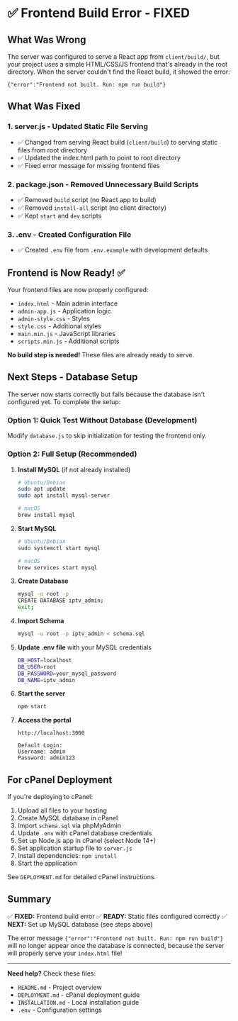 # ✅ Frontend Build Error - FIXED

## What Was Wrong

The server was configured to serve a React app from `client/build/`, but your project uses a simple HTML/CSS/JS frontend that's already in the root directory. When the server couldn't find the React build, it showed the error:

```
{"error":"Frontend not built. Run: npm run build"}
```

## What Was Fixed

### 1. **server.js** - Updated Static File Serving
- ✅ Changed from serving React build (`client/build`) to serving static files from root directory
- ✅ Updated the index.html path to point to root directory
- ✅ Fixed error message for missing frontend files

### 2. **package.json** - Removed Unnecessary Build Scripts
- ✅ Removed `build` script (no React app to build)
- ✅ Removed `install-all` script (no client directory)
- ✅ Kept `start` and `dev` scripts

### 3. **.env** - Created Configuration File
- ✅ Created `.env` file from `.env.example` with development defaults

## Frontend is Now Ready! ✅

Your frontend files are now properly configured:
- `index.html` - Main admin interface
- `admin-app.js` - Application logic
- `admin-style.css` - Styles
- `style.css` - Additional styles
- `main.min.js` - JavaScript libraries
- `scripts.min.js` - Additional scripts

**No build step is needed!** These files are already ready to serve.

## Next Steps - Database Setup

The server now starts correctly but fails because the database isn't configured yet. To complete the setup:

### Option 1: Quick Test Without Database (Development)

Modify `database.js` to skip initialization for testing the frontend only.

### Option 2: Full Setup (Recommended)

1. **Install MySQL** (if not already installed)
   ```bash
   # Ubuntu/Debian
   sudo apt update
   sudo apt install mysql-server
   
   # macOS
   brew install mysql
   ```

2. **Start MySQL**
   ```bash
   # Ubuntu/Debian
   sudo systemctl start mysql
   
   # macOS
   brew services start mysql
   ```

3. **Create Database**
   ```bash
   mysql -u root -p
   CREATE DATABASE iptv_admin;
   exit;
   ```

4. **Import Schema**
   ```bash
   mysql -u root -p iptv_admin < schema.sql
   ```

5. **Update .env file** with your MySQL credentials
   ```bash
   DB_HOST=localhost
   DB_USER=root
   DB_PASSWORD=your_mysql_password
   DB_NAME=iptv_admin
   ```

6. **Start the server**
   ```bash
   npm start
   ```

7. **Access the portal**
   ```
   http://localhost:3000
   
   Default Login:
   Username: admin
   Password: admin123
   ```

## For cPanel Deployment

If you're deploying to cPanel:

1. Upload all files to your hosting
2. Create MySQL database in cPanel
3. Import `schema.sql` via phpMyAdmin
4. Update `.env` with cPanel database credentials
5. Set up Node.js app in cPanel (select Node 14+)
6. Set application startup file to `server.js`
7. Install dependencies: `npm install`
8. Start the application

See `DEPLOYMENT.md` for detailed cPanel instructions.

## Summary

✅ **FIXED:** Frontend build error
✅ **READY:** Static files configured correctly
✅ **NEXT:** Set up MySQL database (see steps above)

The error message `{"error":"Frontend not built. Run: npm run build"}` will no longer appear once the database is connected, because the server will properly serve your `index.html` file!

---

**Need help?** Check these files:
- `README.md` - Project overview
- `DEPLOYMENT.md` - cPanel deployment guide
- `INSTALLATION.md` - Local installation guide
- `.env` - Configuration settings
